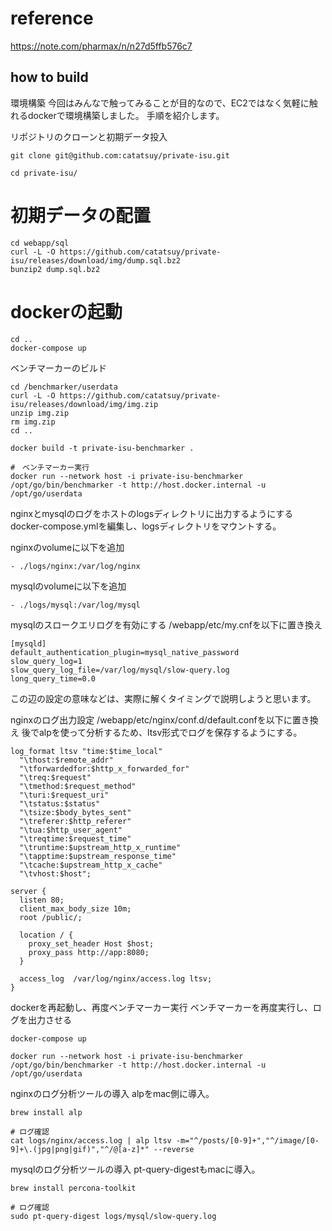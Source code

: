 # reference

https://note.com/pharmax/n/n27d5ffb576c7

## how to build

環境構築
今回はみんなで触ってみることが目的なので、EC2ではなく気軽に触れるdockerで環境構築しました。
手順を紹介します。

リポジトリのクローンと初期データ投入
```
git clone git@github.com:catatsuy/private-isu.git

cd private-isu/
```

# 初期データの配置
```
cd webapp/sql
curl -L -O https://github.com/catatsuy/private-isu/releases/download/img/dump.sql.bz2
bunzip2 dump.sql.bz2
```

# dockerの起動
```
cd ..
docker-compose up
```

ベンチマーカーのビルド
```
cd /benchmarker/userdata
curl -L -O https://github.com/catatsuy/private-isu/releases/download/img/img.zip
unzip img.zip
rm img.zip
cd ..

docker build -t private-isu-benchmarker .

#　ベンチマーカー実行
docker run --network host -i private-isu-benchmarker /opt/go/bin/benchmarker -t http://host.docker.internal -u /opt/go/userdata

```


nginxとmysqlのログをホストのlogsディレクトリに出力するようにする
docker-compose.ymlを編集し、logsディレクトリをマウントする。

nginxのvolumeに以下を追加

```
- ./logs/nginx:/var/log/nginx
```


mysqlのvolumeに以下を追加

```
- ./logs/mysql:/var/log/mysql
```


mysqlのスロークエリログを有効にする
/webapp/etc/my.cnfを以下に置き換え

```
[mysqld]
default_authentication_plugin=mysql_native_password
slow_query_log=1
slow_query_log_file=/var/log/mysql/slow-query.log
long_query_time=0.0
```


この辺の設定の意味などは、実際に解くタイミングで説明しようと思います。

nginxのログ出力設定
/webapp/etc/nginx/conf.d/default.confを以下に置き換え
後でalpを使って分析するため、ltsv形式でログを保存するようにする。

```
log_format ltsv "time:$time_local"
  "\thost:$remote_addr"
  "\tforwardedfor:$http_x_forwarded_for"
  "\treq:$request"
  "\tmethod:$request_method"
  "\turi:$request_uri"
  "\tstatus:$status"
  "\tsize:$body_bytes_sent"
  "\treferer:$http_referer"
  "\tua:$http_user_agent"
  "\treqtime:$request_time"
  "\truntime:$upstream_http_x_runtime"
  "\tapptime:$upstream_response_time"
  "\tcache:$upstream_http_x_cache"
  "\tvhost:$host";
  
server {
  listen 80;
  client_max_body_size 10m;
  root /public/;

  location / {
    proxy_set_header Host $host;
    proxy_pass http://app:8080;
  }

  access_log  /var/log/nginx/access.log ltsv;
}
```



dockerを再起動し、再度ベンチマーカー実行
ベンチマーカーを再度実行し、ログを出力させる

```
docker-compose up

docker run --network host -i private-isu-benchmarker /opt/go/bin/benchmarker -t http://host.docker.internal -u /opt/go/userdata

```

nginxのログ分析ツールの導入
alpをmac側に導入。

```
brew install alp

# ログ確認
cat logs/nginx/access.log | alp ltsv -m="^/posts/[0-9]+","^/image/[0-9]+\.(jpg|png|gif)","^/@[a-z]*" --reverse

```


mysqlのログ分析ツールの導入
pt-query-digestもmacに導入。

```
brew install percona-toolkit

# ログ確認
sudo pt-query-digest logs/mysql/slow-query.log

```


